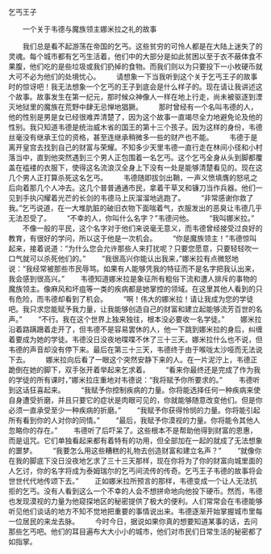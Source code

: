 乞丐王子

　　一个关于韦德与魔族领主娜米拉之礼的故事

　　我们总是看不起游荡在帝国的乞丐。这些贫穷的可怜人都是在大陆上迷失了的灵魂。每个城市都有乞丐生活着，他们中的大部分是如此贫困以至于衣不蔽体食不果腹，他们吃的是些垃圾或我们扔掉的食物。而我们则以为只要投下一小枚硬币就大可不必为他们的处境忧心。
　　请想象一下当我听到这个关于乞丐王子的故事时的惊讶吧！我无法想象一个乞丐的王子到底会是什么样子的。现在请让我讲述这个故事。故事发生在第一纪元，那时候众神像人一样在地上行走，尚未被驱逐到湮灭地狱里的魔族在荒野中肆无忌惮地猖獗。
　　那时曾经有一个名叫韦德的人，他的性别是男是女已经很难弄清楚了，因为这个故事一直竭尽全力地避免论及他的性别。我只知道韦德是统治威木省的国王的第十三个孩子。因为这样的身份，韦德丝毫没有继承王位的资格，甚至连继承稍微多一些的财产也不能。
　　韦德于是离开皇宫去找到自己的财富与荣耀。不知多少天里韦德一直行走在林间小径和小村落当中，直到他突然遇到三个男人正包围着一名乞丐。这个乞丐全身从头到脚都覆盖在褴褛的衣服下，使得这名流浪汉全身上下没有一处是能够清楚看见的。现在这几个男人正打算杀死这名乞丐。
　　韦德随即拔剑出鞘，一声义愤填膺的怒吼之后向着那几个人冲去。这几个普普通通市民，拿着干草叉和镰刀当作兵器。他们一见到手执闪耀着光芒的长剑的韦德马上灰溜溜地逃跑了。
　　“非常感谢你救了我。”乞丐说道，在一大堆肮脏的破旧衣物下面喘着气，衣服发出的恶臭让韦德几乎无法忍受了。
　　“不幸的人，你叫什么名字？”韦德问他。
　　“我叫娜米拉。”
　　不像一般的平民，这个名字对于他们来说毫无意义，而韦德曾经接受过良好的教育，有很好的学问，所以这于他是一次机会。
　　“你是魔族领主！”韦德惊叫起来，接着说道：“为什么您会允许那些人来打扰呢？只要您愿意，只要轻轻吹一口气就可以杀死他们的。”
　　“我很高兴你能认出我来，”娜米拉有点微怒地说：“我经常被那些市民辱骂。如果有人能够凭我的特征而不是名字把我认出来，我会感到很高兴。”
　　韦德知道娜米拉是象征所有粗俗下流和遭人排斥的事物的魔族领主。像麻风和坏疽等一类的疾病都是她掌控的领域。在这里其他人看到的只有危险，而韦德却看到了机会。
　　“啊！伟大的娜米拉！请让我成为您的学徒吧。我只求您能赋予我力量，让我能够创造自己的财富和建立起能够流芳百世的名声。”
　　“不行。我在这个世界上独来独往，根本没必要收一名学徒。”
　　娜米拉沿着路蹒跚着走开了，但韦德不是容易罢休的人，他一下跳到娜米拉的身后，纠缠着要成为她的学徒。韦德没日没夜地喋喋不休了三十三天。娜米拉什么也不说，但韦德的声音却没有停下来。最后在第三十三天，韦德终于由于喉咙太沙哑而无法说下去。
　　娜米拉向后看了一眼这个突然安静下来的人。在一片泥泞上，韦德正跪倒在她的脚下，双手张开着举起来乞求着。
　　“看来你最终还是完成了作为我的学徒的所有课时，”娜米拉庄重地对韦德说：“我将赋予你所要求的。”
　　韦德听到这话狂喜起来。
　　“我赋予你控制疾病的力量。你将能选择任何一种疾病来使自身遭受折磨，并且只要它的症状是肉眼可见的，你就能够随意改变他们。但是你必须一直承受至少一种疾病的折磨。”
　　“我赋予你获得怜悯的力量。你将能引起所有看到你的人对你的同情。”
　　“最后，我赋予你漠视的力量。你将能令其他人忽略你的存在。”
　　韦德听了后吓呆了。这些根本不是帮助他得到财富的恩惠，而是诅咒。它们单独看起来都有着特有的功用，但全部加在一起的就成了无法想象的噩梦。
　　“我要怎么用这些糟糕的礼物去创造财富和建立名声？”
　　“就像你在我的脚底下没日没夜地乞求了三十三天那样，现在你将为了你的财富向城里面的人乞讨，你的名字将成为泰姆瑞尔的乞丐间流传的传奇。乞丐王子韦德的故事将会世世代代地传颂下去。”
　　正如娜米拉所预言的那样，韦德变成一个让人无法抗拒的乞丐。没有人看到这么一个不幸的人会不想拼命地向他投下硬币。然而，韦德也发现漠视的力量为他窥探地区的秘密提供了极大的便利。人们常常会在韦德能够听见他们谈话的地方不知不觉地把重要的事情说出来。韦德逐渐开始掌握城市里每一位居民的来龙去脉。
　　今时今日，据说如果你真的想要知道某事的话，去问那些乞丐吧。他们的耳目遍布大大小小的城市，他们对市民们日常生活的秘密都了如指掌。

